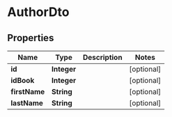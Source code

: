 

# AuthorDto

## Properties

Name | Type | Description | Notes
------------ | ------------- | ------------- | -------------
**id** | **Integer** |  |  [optional]
**idBook** | **Integer** |  |  [optional]
**firstName** | **String** |  |  [optional]
**lastName** | **String** |  |  [optional]



